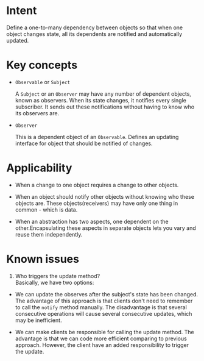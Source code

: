 
# Intent #

Define a one-to-many dependency between objects so that when one object changes state, 
all its dependents are notified and automatically updated.

# Key concepts #

* `Observable` or `Subject` <br>

   A `Subject` or an `Observer` may have any number of dependent objects, known as observers. 
   When its state changes, it notifies every single subscriber. It sends out these notifications without 
   having to know who its observers are.
   
* `Observer`

   This is a dependent object of an `Observable`.
   Defines an updating interface for object that should be notified of changes.
   
# Applicability #

* When a change to one object requires a change to other objects.

* When an object should notify other objects without knowing who these objects are.
  These objects(receivers) may have only one thing in common - which is data.<br>

* When an abstraction has two aspects, one dependent on the
  other.Encapsulating these aspects in separate objects lets you vary
  and reuse them independently.
  
# Known issues #

1. Who triggers the update method?<br>
   Basically, we have two options:<br>
  
  * We can update the observes after the subject's state has been changed. The advantage of this approach is that clients don't need to remember to call the `notify` method manually. The disadvantage is that several consecutive operations will cause several consecutive updates, which may be inefficient.<br>
  
  * We can make clients be responsible for calling the update method. The advantage is that we can code more efficient comparing to previous approach. However, the client have an added responsibility to trigger the update.
